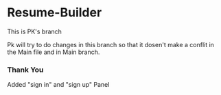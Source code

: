 # Resume-Builder

This is PK's branch


Pk will try to do changes in this branch so that it dosen't make a conflit in the Main file and in Main branch.

### Thank You


Added "sign in" and "sign up" Panel